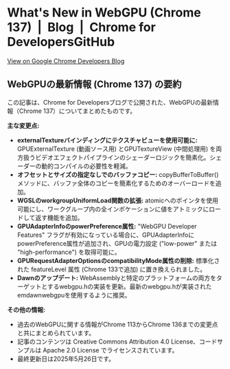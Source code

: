 # What's New in WebGPU (Chrome 137)  |  Blog  |  Chrome for DevelopersGitHub

[View on Google Chrome Developers Blog](https://developer.chrome.com/blog/new-in-webgpu-137?hl=en)

## WebGPUの最新情報 (Chrome 137) の要約

この記事は、Chrome for Developersブログで公開された、WebGPUの最新情報（Chrome 137）についてまとめたものです。

**主な変更点:**

*   **externalTextureバインディングにテクスチャビューを使用可能に:** GPUExternalTexture (動画ソース用) とGPUTextureView (中間処理用) を両方扱うビデオエフェクトパイプラインのシェーダーロジックを簡素化。シェーダーの動的コンパイルの必要性を軽減。
*   **オフセットとサイズの指定なしでのバッファコピー:** copyBufferToBuffer() メソッドに、バッファ全体のコピーを簡素化するためのオーバーロードを追加。
*   **WGSLのworkgroupUniformLoad関数の拡張:** atomicへのポインタを使用可能にし、ワークグループ内の全インボケーションに値をアトミックにロードして返す機能を追加。
*   **GPUAdapterInfoのpowerPreference属性:** "WebGPU Developer Features" フラグが有効になっている場合に、GPUAdapterInfoにpowerPreference属性が追加され、GPUの電力設定 ("low-power" または "high-performance") を取得可能に。
*   **GPURequestAdapterOptionsのcompatibilityMode属性の削除:** 標準化された featureLevel 属性 (Chrome 133で追加) に置き換えられました。
*   **Dawnのアップデート:** WebAssemblyと特定のプラットフォームの両方をターゲットとするwebgpu.hの実装を更新。最新のwebgpu.hが実装されたemdawnwebgpuを使用するように推奨。

**その他の情報:**

*   過去のWebGPUに関する情報がChrome 113からChrome 136までの変更点と共にまとめられています。
*   記事のコンテンツは Creative Commons Attribution 4.0 License、コードサンプルは Apache 2.0 License でライセンスされています。
*   最終更新日は2025年5月26日です。
